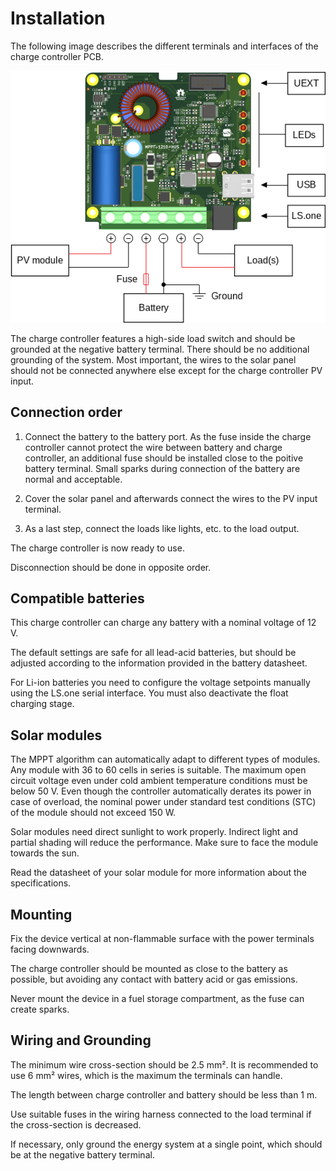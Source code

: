 # Installation

The following image describes the different terminals and interfaces of the charge controller PCB.

![Charge controller connection diagram](images/charge-controller-connection.png)

The charge controller features a high-side load switch and should be grounded at the negative battery terminal. There should be no additional grounding of the system. Most important, the wires to the solar panel should not be connected anywhere else except for the charge controller PV input.

## Connection order

1. Connect the battery to the battery port. As the fuse inside the charge controller cannot protect the wire between battery and charge controller, an additional fuse should be installed close to the poitive battery terminal. Small sparks during connection of the battery are normal and acceptable.

2. Cover the solar panel and afterwards connect the wires to the PV input terminal.

3. As a last step, connect the loads like lights, etc. to the load output.

The charge controller is now ready to use.

Disconnection should be done in opposite order.

## Compatible batteries

This charge controller can charge any battery with a nominal voltage of 12 V.

The default settings are safe for all lead-acid batteries, but should be adjusted according to the information provided in the battery datasheet.

For Li-ion batteries you need to configure the voltage setpoints manually using the LS.one serial interface. You must also deactivate the float charging stage.

## Solar modules

The MPPT algorithm can automatically adapt to different types of modules. Any module with 36 to 60 cells in series is suitable. The maximum open circuit voltage even under cold ambient temperature conditions must be below 50 V. Even though the controller automatically derates its power in case of overload, the nominal power under standard test conditions (STC) of the module should not exceed 150 W.

Solar modules need direct sunlight to work properly. Indirect light and partial shading will reduce the performance. Make sure to face the module towards the sun.

Read the datasheet of your solar module for more information about the specifications.

## Mounting

Fix the device vertical at non-flammable surface with the power terminals facing downwards.

The charge controller should be mounted as close to the battery as possible, but avoiding any contact with battery acid or gas emissions.

Never mount the device in a fuel storage compartment, as the fuse can create sparks.

## Wiring and Grounding

The minimum wire cross-section should be 2.5 mm². It is recommended to use 6 mm² wires, which is the maximum the terminals can handle.

The length between charge controller and battery should be less than 1 m.

Use suitable fuses in the wiring harness connected to the load terminal if the cross-section is decreased.

If necessary, only ground the energy system at a single point, which should be at the negative battery terminal.
